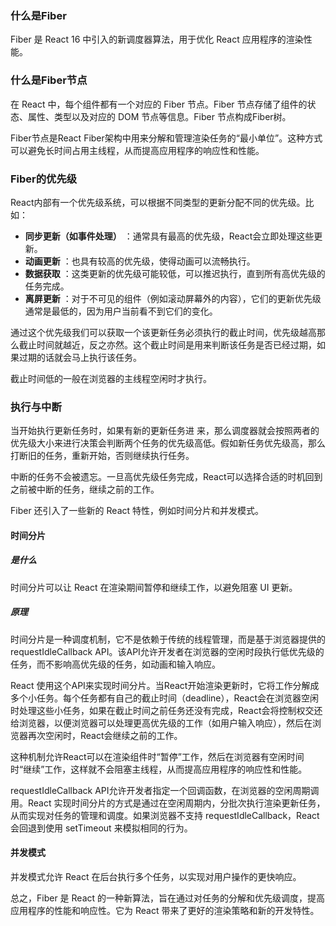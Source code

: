 ### 什么是Fiber

Fiber 是 React 16 中引入的新调度器算法，用于优化 React 应用程序的渲染性能。

### 什么是Fiber节点

在 React 中，每个组件都有一个对应的 Fiber 节点。Fiber 节点存储了组件的状态、属性、类型以及对应的 DOM 节点等信息。Fiber 节点构成Fiber树。

Fiber节点是React Fiber架构中用来分解和管理渲染任务的“最小单位”。这种方式可以避免长时间占用主线程，从而提高应用程序的响应性和性能。

### Fiber的优先级

React内部有一个优先级系统，可以根据不同类型的更新分配不同的优先级。比如：

* **同步更新（如事件处理）** ：通常具有最高的优先级，React会立即处理这些更新。
* **动画更新** ：也具有较高的优先级，使得动画可以流畅执行。
* **数据获取** ：这类更新的优先级可能较低，可以推迟执行，直到所有高优先级的任务完成。
* **离屏更新** ：对于不可见的组件（例如滚动屏幕外的内容），它们的更新优先级通常是最低的，因为用户当前看不到它们的变化。

通过这个优先级我们可以获取一个该更新任务必须执行的截止时间，优先级越高那么截止时间就越近，反之亦然。这个截止时间是用来判断该任务是否已经过期，如果过期的话就会马上执行该任务。

截止时间低的一般在浏览器的主线程空闲时才执行。

### 执行与中断

当开始执行更新任务时，如果有新的更新任务进 来，那么调度器就会按照两者的优先级大小来进行决策会判断两个任务的优先级高低。假如新任务优先级高，那么打断旧的任务，重新开始，否则继续执行任务。

中断的任务不会被遗忘。一旦高优先级任务完成，React可以选择合适的时机回到之前被中断的任务，继续之前的工作。

Fiber 还引入了一些新的 React 特性，例如时间分片和并发模式。

#### 时间分片

##### 是什么

时间分片可以让 React 在渲染期间暂停和继续工作，以避免阻塞 UI 更新。

##### 原理

时间分片是一种调度机制，它不是依赖于传统的线程管理，而是基于浏览器提供的 requestIdleCallback API。该API允许开发者在浏览器的空闲时段执行低优先级的任务，而不影响高优先级的任务，如动画和输入响应。

React 使用这个API来实现时间分片。当React开始渲染更新时，它将工作分解成多个小任务。每个任务都有自己的截止时间（deadline），React会在浏览器空闲时处理这些小任务，如果在截止时间之前任务还没有完成，React会将控制权交还给浏览器，以便浏览器可以处理更高优先级的工作（如用户输入响应），然后在浏览器再次空闲时，React会继续之前的工作。

这种机制允许React可以在渲染组件时“暂停”工作，然后在浏览器有空闲时间时“继续”工作，这样就不会阻塞主线程，从而提高应用程序的响应性和性能。

requestIdleCallback API允许开发者指定一个回调函数，在浏览器的空闲周期调用。React 实现时间分片的方式是通过在空闲周期内，分批次执行渲染更新任务，从而实现对任务的管理和调度。如果浏览器不支持 requestIdleCallback，React 会回退到使用 setTimeout 来模拟相同的行为。

#### 并发模式

并发模式允许 React 在后台执行多个任务，以实现对用户操作的更快响应。

总之，Fiber 是 React 的一种新算法，旨在通过对任务的分解和优先级调度，提高应用程序的性能和响应性。它为 React 带来了更好的渲染策略和新的开发特性。
